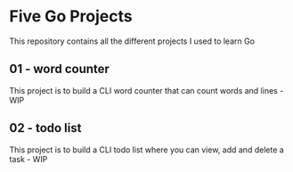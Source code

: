 # Five Go Projects

This repository contains all the different projects I used to learn Go


## 01 - word counter

This project is to build a CLI word counter that can count words and lines - WIP


## 02 - todo list

This project is to build a CLI todo list where you can view, add and delete a task - WIP


